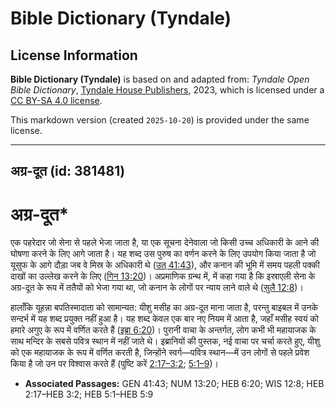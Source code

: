 # Bible Dictionary (Tyndale)

## License Information

**Bible Dictionary (Tyndale)** is based on and adapted from: _Tyndale Open Bible Dictionary_, [Tyndale House Publishers](https://tyndaleopenresources.com/), 2023, which is licensed under a [CC BY-SA 4.0 license](https://creativecommons.org/licenses/by-sa/4.0/legalcode.en).

This markdown version (created `2025-10-20`) is provided under the same license.



--------------------------------

## अग्र-दूत (id: 381481)

अग्र\-दूत\*
===========

एक पहरेदार जो सेना से पहले भेजा जाता है, या एक सूचना देनेवाला जो किसी उच्च अधिकारी के आने की घोषणा करने के लिए आगे जाता है। यह शब्द उस पुरुष का वर्णन करने के लिए उपयोग किया जाता है जो यूसुफ के आगे दौड़ा जब वे मिस्र के अधिकारी थे ([उत् 41:43](https://ref.ly/Gen41:43)), और कनान की भूमि में समय पहली पक्की दाखों का उल्लेख करने के लिए ([गिन 13:20](https://ref.ly/Num13:20))। अप्रमाणिक ग्रन्थ में, में कहा गया है कि इस्राएली सेना के अग्र\-दूत के रूप में ततैयों को भेजा गया था, जो कनान के लोगों पर न्याय लाने वाले थे ([सुलै 12:8](https://ref.ly/Wis12:8))।

हालाँकि यूहन्ना बपतिस्मादाता को सामान्यत: यीशु मसीह का अग्र\-दूत माना जाता है, परन्तु बाइबल में उनके सन्दर्भ में यह शब्द प्रयुक्त नहीं हुआ है। यह शब्द केवल एक बार नए नियम में आता है, जहाँ मसीह स्वयं को हमारे अगुए के रूप में वर्णित करते हैं ([इब्रा 6:20](https://ref.ly/Heb6:20))। पुरानी वाचा के अन्तर्गत, लोग कभी भी महायाजक के साथ मन्दिर के सबसे पवित्र स्थान में नहीं जाते थे। इब्रानियों की पुस्तक, नई वाचा पर चर्चा करते हुए, यीशु को एक महायाजक के रूप में वर्णित करती है, जिन्होंने स्वर्ग—पवित्र स्थान—में उन लोगों से पहले प्रवेश किया है जो उन पर विश्वास करते हैं (पुष्टि करें [2:17–3:2](https://ref.ly/Heb2:17-Heb3:2); [5:1–9](https://ref.ly/Heb5:1-Heb5:9))।

* **Associated Passages:** GEN 41:43; NUM 13:20; HEB 6:20; WIS 12:8; HEB 2:17–HEB 3:2; HEB 5:1–HEB 5:9

